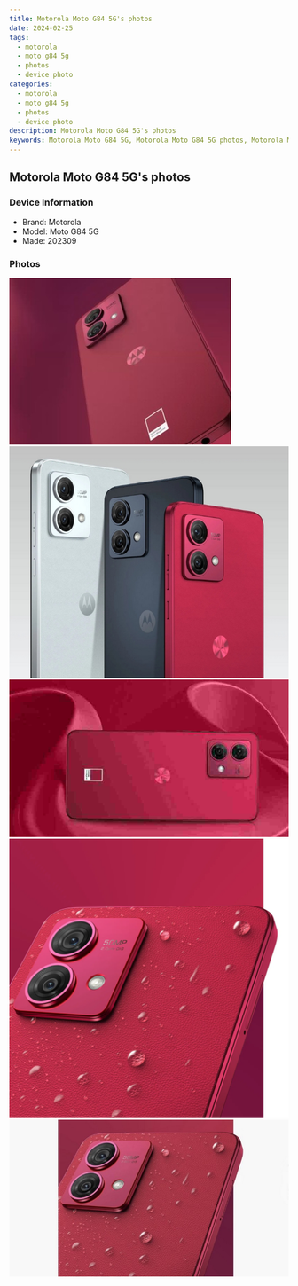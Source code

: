 ```yaml
---
title: Motorola Moto G84 5G's photos
date: 2024-02-25
tags: 
  - motorola
  - moto g84 5g
  - photos
  - device photo
categories: 
  - motorola
  - moto g84 5g
  - photos
  - device photo
description: Motorola Moto G84 5G's photos
keywords: Motorola Moto G84 5G, Motorola Moto G84 5G photos, Motorola Moto G84 5G device photo
---
```


## Motorola Moto G84 5G's photos

### Device Information

- Brand: Motorola
- Model: Moto G84 5G
- Made: 202309

### Photos

![/images/best-assets/devices/motorola/motorola-moto-g84-5g/1.jpg](/images/best-assets/devices/motorola/motorola-moto-g84-5g/1.jpg)
![/images/best-assets/devices/motorola/motorola-moto-g84-5g/2.jpg](/images/best-assets/devices/motorola/motorola-moto-g84-5g/2.jpg)
![/images/best-assets/devices/motorola/motorola-moto-g84-5g/3.jpg](/images/best-assets/devices/motorola/motorola-moto-g84-5g/3.jpg)
![/images/best-assets/devices/motorola/motorola-moto-g84-5g/4.jpg](/images/best-assets/devices/motorola/motorola-moto-g84-5g/4.jpg)
![/images/best-assets/devices/motorola/motorola-moto-g84-5g/5.jpg](/images/best-assets/devices/motorola/motorola-moto-g84-5g/5.jpg)
